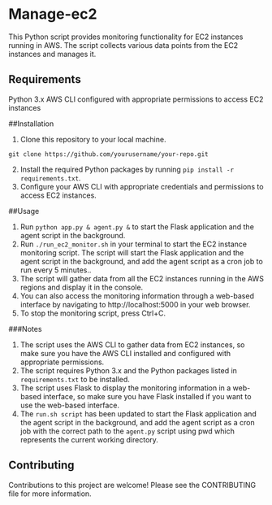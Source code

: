 # Manage-ec2

This Python script provides monitoring functionality for EC2 instances running in AWS. The script collects various data points from the EC2 instances and manages it.
## Requirements
Python 3.x
AWS CLI configured with appropriate permissions to access EC2 instances

##Installation

1. Clone this repository to your local machine.

 `git clone https://github.com/yourusername/your-repo.git`
 
2. Install the required Python packages by running `pip install -r requirements.txt`.
3. Configure your AWS CLI with appropriate credentials and permissions to access EC2 instances.

##Usage
1. Run `python app.py & agent.py &` to start the Flask application and the agent script in the background.
2. Run `./run_ec2_monitor.sh` in your terminal to start the EC2 instance monitoring script. The script will start the Flask application and the agent script in the background, and add the agent script as a cron job to run every 5 minutes..
3. The script will gather data from all the EC2 instances running in the AWS regions and display it in the console.
4. You can also access the monitoring information through a web-based interface by navigating to http://localhost:5000 in your web browser.
5. To stop the monitoring script, press Ctrl+C.

###Notes
1. The script uses the AWS CLI to gather data from EC2 instances, so make sure you have the AWS CLI installed and configured with appropriate permissions.
2. The script requires Python 3.x and the Python packages listed in `requirements.txt` to be installed.
3. The script uses Flask to display the monitoring information in a web-based interface, so make sure you have Flask installed if you want to use the web-based interface.
4. The `run.sh script` has been updated to start the Flask application and the agent script in the background, and add the agent script as a cron job with the correct path to the `agent.py` script using pwd which represents the current working directory.

## Contributing
Contributions to this project are welcome! Please see the CONTRIBUTING file for more information.


